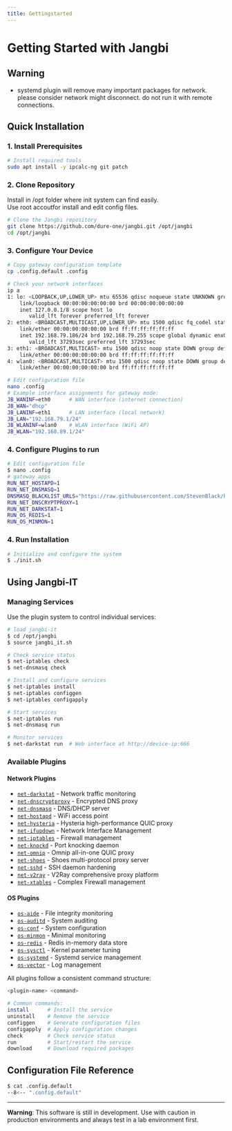 ```yaml
---
title: Gettingstarted
---
```


# Getting Started with Jangbi

## Warning

* systemd plugin will remove many important packages for network. please consider network might disconnect. do not run it with remote connections.

## Quick Installation

### 1. Install Prerequisites

```bash
# Install required tools
sudo apt install -y ipcalc-ng git patch
```

### 2. Clone Repository

Install in /opt folder where init system can find easily.<br/>
Use root accoutfor install and edit config files.

```bash
# Clone the Jangbi repository
git clone https://github.com/dure-one/jangbi.git /opt/jangbi
cd /opt/jangbi
```

### 3. Configure Your Device

```bash
# Copy gateway configuration template
cp .config.default .config

# Check your network interfaces
ip a
1: lo: <LOOPBACK,UP,LOWER_UP> mtu 65536 qdisc noqueue state UNKNOWN group default qlen 1000
    link/loopback 00:00:00:00:00:00 brd 00:00:00:00:00:00
    inet 127.0.0.1/8 scope host lo
       valid_lft forever preferred_lft forever
2: eth0: <BROADCAST,MULTICAST,UP,LOWER_UP> mtu 1500 qdisc fq_codel state UP group default qlen 1000
    link/ether 00:00:00:00:00:00 brd ff:ff:ff:ff:ff:ff
    inet 192.168.79.186/24 brd 192.168.79.255 scope global dynamic enx00e04c680686
       valid_lft 37293sec preferred_lft 37293sec
3: eth1: <BROADCAST,MULTICAST> mtu 1500 qdisc noop state DOWN group default qlen 1000
    link/ether 00:00:00:00:00:00 brd ff:ff:ff:ff:ff:ff
4: wlan0: <BROADCAST,MULTICAST> mtu 1500 qdisc noop state DOWN group default qlen 1000
    link/ether 00:00:00:00:00:00 brd ff:ff:ff:ff:ff:ff

# Edit configuration file
nano .config
# Example interface assignments for gateway mode:
JB_WANINF=eth0      # WAN interface (internet connection)
JB_WAN="dhcp"
JB_LANINF=eth1      # LAN interface (local network)
JB_LAN="192.168.79.1/24"
JB_WLANINF=wlan0    # WLAN interface (WiFi AP)
JB_WLAN="192.168.89.1/24"
```

### 4. Configure Plugins to run

```bash
# Edit configuration file
$ nano .config
# gateway apps
RUN_NET_HOSTAPD=1
RUN_NET_DNSMASQ=1
DNSMASQ_BLACKLIST_URLS="https://raw.githubusercontent.com/StevenBlack/hosts/master/hosts"
RUN_NET_DNSCRYPTPROXY=1
RUN_NET_DARKSTAT=1
RUN_OS_REDIS=1
RUN_OS_MINMON=1
```

### 4. Run Installation

```bash
# Initialize and configure the system
$ ./init.sh
```

## Using Jangbi-IT

### Managing Services

Use the plugin system to control individual services:

```bash
# load jangbi-it
$ cd /opt/jangbi
$ source jangbi_it.sh

# Check service status
$ net-iptables check
$ net-dnsmasq check

# Install and configure services
$ net-iptables install
$ net-iptables configgen
$ net-iptables configapply

# Start services
$ net-iptables run
$ net-dnsmasq run

# Monitor services
$ net-darkstat run  # Web interface at http://device-ip:666
```

### Available Plugins
#### Network Plugins
- [`net-darkstat`](plugins/net-darkstat.md) - Network traffic monitoring
- [`net-dnscryptproxy`](plugins/net-dnscryptproxy.md) - Encrypted DNS proxy
- [`net-dnsmasq`](plugins/net-dnsmasq.md) - DNS/DHCP server
- [`net-hostapd`](plugins/net-hostapd.md) - WiFi access point
- [`net-hysteria`](plugins/net-hysteria.md) - Hysteria high-performance QUIC proxy
- [`net-ifupdown`](plugins/net-ifupdown.md) - Network Interface Management
- [`net-iptables`](plugins/net-iptables.md) - Firewall management
- [`net-knockd`](plugins/net-knockd.md) - Port knocking daemon
- [`net-omnip`](plugins/net-omnip.md) - Omnip all-in-one QUIC proxy
- [`net-shoes`](plugins/net-shoes.md) - Shoes multi-protocol proxy server
- [`net-sshd`](plugins/net-sshd.md) - SSH daemon hardening
- [`net-v2ray`](plugins/net-v2ray.md) - V2Ray comprehensive proxy platform
- [`net-xtables`](plugins/net-xtables.md) - Complex Firewall management

#### OS Plugins
- [`os-aide`](plugins/os-aide.md) - File integrity monitoring
- [`os-auditd`](plugins/os-auditd.md) - System auditing
- [`os-conf`](plugins/os-conf.md) - System configuration
- [`os-minmon`](plugins/os-minmon.md) - Minimal monitoring
- [`os-redis`](plugins/os-redis.md) - Redis in-memory data store
- [`os-sysctl`](plugins/os-sysctl.md) - Kernel parameter tuning
- [`os-systemd`](plugins/os-systemd.md) - Systemd service management
- [`os-vector`](plugins/os-vector.md) - Log management

All plugins follow a consistent command structure:

```bash
<plugin-name> <command>

# Common commands:
install      # Install the service
uninstall    # Remove the service
configgen    # Generate configuration files
configapply  # Apply configuration changes
check        # Check service status
run          # Start/restart the service
download     # Download required packages
```

## Configuration File Reference
```bash
$ cat .config.default 
--8<-- ".config.default"
```

---

**Warning**: This software is still in development. Use with caution in production environments and always test in a lab environment first.